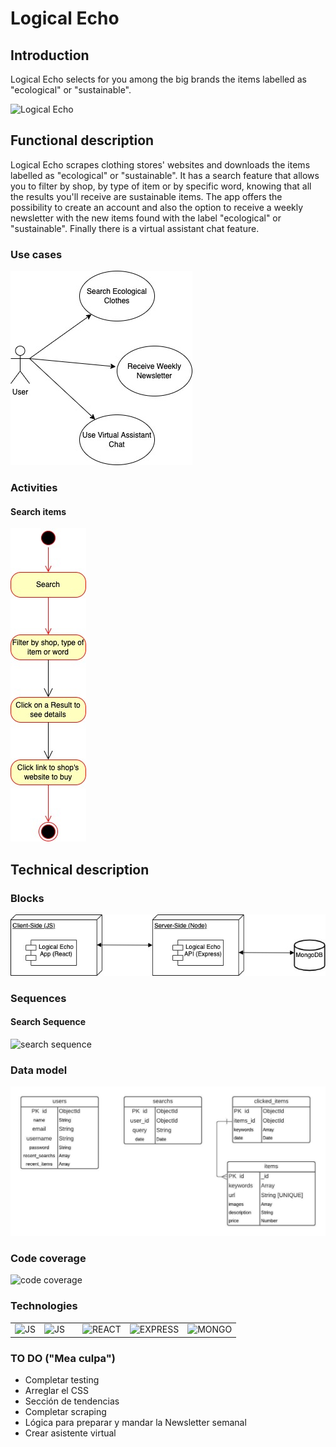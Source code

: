 # Logical Echo

## Introduction

Logical Echo selects for you among the big brands the items labelled as "ecological" or "sustainable".

![Logical Echo](https://cdn.vox-cdn.com/thumbor/C6xBTRlCzHMpaSsRBoyLEjvJTCA=/1400x1050/filters:format(png)/cdn.vox-cdn.com/uploads/chorus_asset/file/10380345/Style_Match_3_WW.png)

## Functional description

Logical Echo scrapes clothing stores' websites and downloads the items labelled as "ecological" or "sustainable". 
It has a search feature that allows you to filter by shop, by type of item or by specific word, knowing that all the results you'll receive are sustainable items.
The app offers the possibility to create an account and also the option to receive a weekly newsletter with the new items found with the label "ecological" or "sustainable".
Finally there is a virtual assistant chat feature.

### Use cases

![use cases](./images/use-cases.jpg)

### Activities

#### Search items

![search](./images/activity-chart.jpg)

## Technical description

### Blocks

![blocks](./images/blocks.jpg)

### Sequences

#### Search Sequence

![search sequence](./images/search-sequence.jpg)

### Data model

![data model](./images/data-model.jpeg)

### Code coverage

![code coverage]('./../images/code-coverage.jpg)

### Technologies

<table>
    <row>
        <td>
            <img src="https://upload.wikimedia.org/wikipedia/commons/thumb/9/99/Unofficial_JavaScript_logo_2.svg/1024px-Unofficial_JavaScript_logo_2.svg.png" title="JS" width="50"/>
        </td>
        <td>
            <img src="https://upload.wikimedia.org/wikipedia/commons/d/d9/Node.js_logo.svg" title="JS" width="50"/>
        <td>
        <td>
            <img src="https://upload.wikimedia.org/wikipedia/commons/thumb/a/a7/React-icon.svg/1200px-React-icon.svg.png" title="REACT" width="50"/>
        </td>
        <td>
            <img src="https://www.geekandjob.com/uploads/wiki/2e5b0058b2d38158b21439fe06e9b8fabe3cb139.png" title="EXPRESS" width="100">
        </td>
        <td>
            <img src="https://upload.wikimedia.org/wikipedia/commons/thumb/9/93/MongoDB_Logo.svg/2560px-MongoDB_Logo.svg.png" title="MONGO" width="100">
        </td>
    </row>
</table>

### TO DO ("Mea culpa")
- Completar testing
- Arreglar el CSS
- Sección de tendencias
- Completar scraping
- Lógica para preparar y mandar la Newsletter semanal
- Crear asistente virtual
